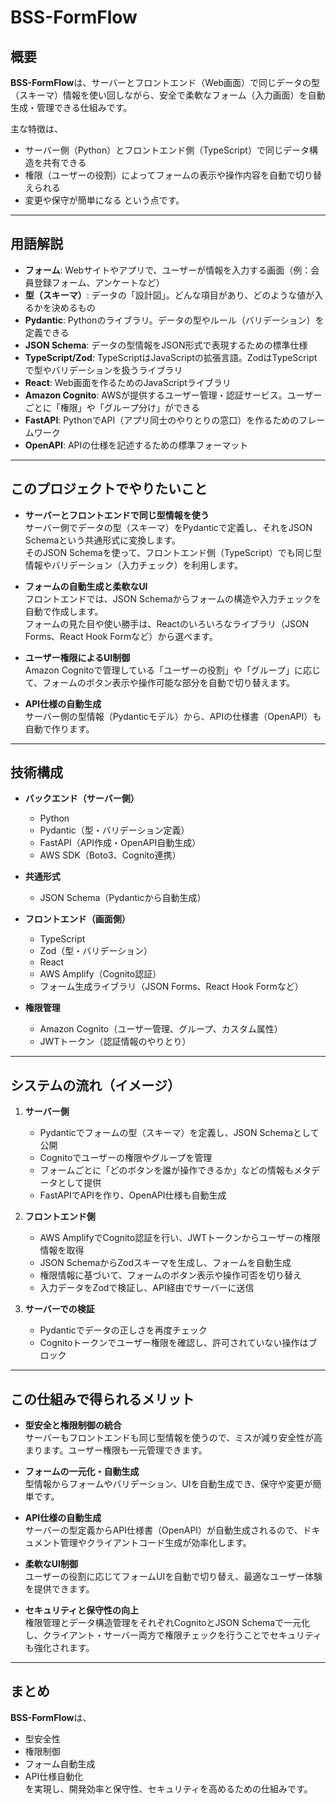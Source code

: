 # BSS-FormFlow

## 概要

**BSS-FormFlow**は、サーバーとフロントエンド（Web画面）で同じデータの型（スキーマ）情報を使い回しながら、安全で柔軟なフォーム（入力画面）を自動生成・管理できる仕組みです。

主な特徴は、  
- サーバー側（Python）とフロントエンド側（TypeScript）で同じデータ構造を共有できる
- 権限（ユーザーの役割）によってフォームの表示や操作内容を自動で切り替えられる
- 変更や保守が簡単になる
という点です。

---

## 用語解説

- **フォーム**: Webサイトやアプリで、ユーザーが情報を入力する画面（例：会員登録フォーム、アンケートなど）
- **型（スキーマ）**: データの「設計図」。どんな項目があり、どのような値が入るかを決めるもの
- **Pydantic**: Pythonのライブラリ。データの型やルール（バリデーション）を定義できる
- **JSON Schema**: データの型情報をJSON形式で表現するための標準仕様
- **TypeScript/Zod**: TypeScriptはJavaScriptの拡張言語。ZodはTypeScriptで型やバリデーションを扱うライブラリ
- **React**: Web画面を作るためのJavaScriptライブラリ
- **Amazon Cognito**: AWSが提供するユーザー管理・認証サービス。ユーザーごとに「権限」や「グループ分け」ができる
- **FastAPI**: PythonでAPI（アプリ同士のやりとりの窓口）を作るためのフレームワーク
- **OpenAPI**: APIの仕様を記述するための標準フォーマット

---

## このプロジェクトでやりたいこと

- **サーバーとフロントエンドで同じ型情報を使う**  
  サーバー側でデータの型（スキーマ）をPydanticで定義し、それをJSON Schemaという共通形式に変換します。  
  そのJSON Schemaを使って、フロントエンド側（TypeScript）でも同じ型情報やバリデーション（入力チェック）を利用します。

- **フォームの自動生成と柔軟なUI**  
  フロントエンドでは、JSON Schemaからフォームの構造や入力チェックを自動で作成します。  
  フォームの見た目や使い勝手は、Reactのいろいろなライブラリ（JSON Forms、React Hook Formなど）から選べます。

- **ユーザー権限によるUI制御**  
  Amazon Cognitoで管理している「ユーザーの役割」や「グループ」に応じて、フォームのボタン表示や操作可能な部分を自動で切り替えます。

- **API仕様の自動生成**  
  サーバー側の型情報（Pydanticモデル）から、APIの仕様書（OpenAPI）も自動で作ります。

---

## 技術構成

- **バックエンド（サーバー側）**
  - Python
  - Pydantic（型・バリデーション定義）
  - FastAPI（API作成・OpenAPI自動生成）
  - AWS SDK（Boto3、Cognito連携）

- **共通形式**
  - JSON Schema（Pydanticから自動生成）

- **フロントエンド（画面側）**
  - TypeScript
  - Zod（型・バリデーション）
  - React
  - AWS Amplify（Cognito認証）
  - フォーム生成ライブラリ（JSON Forms、React Hook Formなど）

- **権限管理**
  - Amazon Cognito（ユーザー管理、グループ、カスタム属性）
  - JWTトークン（認証情報のやりとり）

---

## システムの流れ（イメージ）

1. **サーバー側**
   - Pydanticでフォームの型（スキーマ）を定義し、JSON Schemaとして公開
   - Cognitoでユーザーの権限やグループを管理
   - フォームごとに「どのボタンを誰が操作できるか」などの情報もメタデータとして提供
   - FastAPIでAPIを作り、OpenAPI仕様も自動生成

2. **フロントエンド側**
   - AWS AmplifyでCognito認証を行い、JWTトークンからユーザーの権限情報を取得
   - JSON SchemaからZodスキーマを生成し、フォームを自動生成
   - 権限情報に基づいて、フォームのボタン表示や操作可否を切り替え
   - 入力データをZodで検証し、API経由でサーバーに送信

3. **サーバーでの検証**
   - Pydanticでデータの正しさを再度チェック
   - Cognitoトークンでユーザー権限を確認し、許可されていない操作はブロック

---

## この仕組みで得られるメリット

- **型安全と権限制御の統合**  
  サーバーもフロントエンドも同じ型情報を使うので、ミスが減り安全性が高まります。ユーザー権限も一元管理できます。

- **フォームの一元化・自動生成**  
  型情報からフォームやバリデーション、UIを自動生成でき、保守や変更が簡単です。

- **API仕様の自動生成**  
  サーバーの型定義からAPI仕様書（OpenAPI）が自動生成されるので、ドキュメント管理やクライアントコード生成が効率化します。

- **柔軟なUI制御**  
  ユーザーの役割に応じてフォームUIを自動で切り替え、最適なユーザー体験を提供できます。

- **セキュリティと保守性の向上**  
  権限管理とデータ構造管理をそれぞれCognitoとJSON Schemaで一元化し、クライアント・サーバー両方で権限チェックを行うことでセキュリティも強化されます。

---

## まとめ

**BSS-FormFlow**は、  
- 型安全性  
- 権限制御  
- フォーム自動生成  
- API仕様自動化  
を実現し、開発効率と保守性、セキュリティを高めるための仕組みです。
